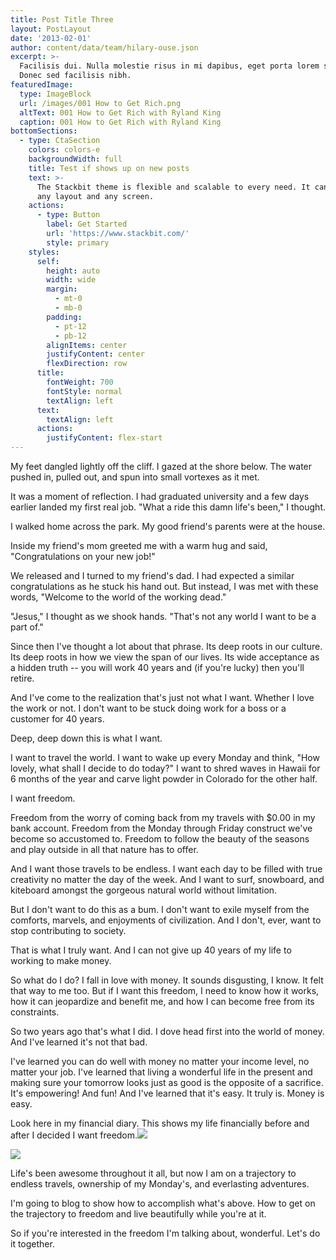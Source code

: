 ```yaml
---
title: Post Title Three
layout: PostLayout
date: '2013-02-01'
author: content/data/team/hilary-ouse.json
excerpt: >-
  Facilisis dui. Nulla molestie risus in mi dapibus, eget porta lorem semper.
  Donec sed facilisis nibh.
featuredImage:
  type: ImageBlock
  url: /images/001 How to Get Rich.png
  altText: 001 How to Get Rich with Ryland King
  caption: 001 How to Get Rich with Ryland King
bottomSections:
  - type: CtaSection
    colors: colors-e
    backgroundWidth: full
    title: Test if shows up on new posts
    text: >-
      The Stackbit theme is flexible and scalable to every need. It can manage
      any layout and any screen.
    actions:
      - type: Button
        label: Get Started
        url: 'https://www.stackbit.com/'
        style: primary
    styles:
      self:
        height: auto
        width: wide
        margin:
          - mt-0
          - mb-0
        padding:
          - pt-12
          - pb-12
        alignItems: center
        justifyContent: center
        flexDirection: row
      title:
        fontWeight: 700
        fontStyle: normal
        textAlign: left
      text:
        textAlign: left
      actions:
        justifyContent: flex-start
---
```

My feet dangled lightly off the cliff. I gazed at the shore below. The water pushed in, pulled out, and spun into small vortexes as it met.

It was a moment of reflection. I had graduated university and a few days earlier landed my first real job. "What a ride this damn life's been," I thought.

I walked home across the park. My good friend's parents were at the house.

Inside my friend's mom greeted me with a warm hug and said, "Congratulations on your new job!"

We released and I turned to my friend's dad. I had expected a similar congratulations as he stuck his hand out. But instead, I was met with these words, "Welcome to the world of the working dead."

"Jesus," I thought as we shook hands. "That's not any world I want to be a part of."

Since then I've thought a lot about that phrase. Its deep roots in our culture. Its deep roots in how we view the span of our lives. Its wide acceptance as a hidden truth -- you will work 40 years and (if you're lucky) then you'll retire.

And I've come to the realization that's just not what I want. Whether I love the work or not. I don't want to be stuck doing work for a boss or a customer for 40 years.

Deep, deep down this is what I want.

I want to travel the world. I want to wake up every Monday and think, "How lovely, what shall I decide to do today?" I want to shred waves in Hawaii for 6 months of the year and carve light powder in Colorado for the other half.

I want freedom.

Freedom from the worry of coming back from my travels with $0.00 in my bank account. Freedom from the Monday through Friday construct we've become so accustomed to. Freedom to follow the beauty of the seasons and play outside in all that nature has to offer.

And I want those travels to be endless. I want each day to be filled with true creativity no matter the day of the week. And I want to surf, snowboard, and kiteboard amongst the gorgeous natural world without limitation.

But I don't want to do this as a bum. I don't want to exile myself from the comforts, marvels, and enjoyments of civilization. And I don't, ever, want to stop contributing to society.

That is what I truly want. And I can not give up 40 years of my life to working to make money.

So what do I do? I fall in love with money. It sounds disgusting, I know. It felt that way to me too. But if I want this freedom, I need to know how it works, how it can jeopardize and benefit me, and how I can become free from its constraints.

So two years ago that's what I did. I dove head first into the world of money. And I've learned it's not that bad.

I've learned you can do well with money no matter your income level, no matter your job. I've learned that living a wonderful life in the present and making sure your tomorrow looks just as good is the opposite of a sacrifice. It's empowering! And fun! And I've learned that it's easy. It truly is. Money is easy.

Look here in my financial diary. This shows my life financially before and after I decided I want freedom.![](/images/net-income-d3313d22.png)

![](/images/net-worth-ef31c9ef.png)

Life's been awesome throughout it all, but now I am on a trajectory to endless travels, ownership of my Monday's, and everlasting adventures.

I'm going to blog to show how to accomplish what's above. How to get on the trajectory to freedom and live beautifully while you're at it.

So if you're interested in the freedom I'm talking about, wonderful. Let's do it together.
